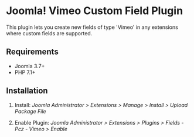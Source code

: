 # Joomla! Vimeo Custom Field Plugin

This plugin lets you create new fields of type 'Vimeo' in any extensions where custom fields are supported.

## Requirements

- Joomla 3.7+
- PHP 7.1+

## Installation

1. Install:
   _Joomla Administrator > Extensions > Manage > Install > Upload Package File_

1. Enable Plugin:
   _Joomla Administrator > Extensions > Plugins > Fields - Pcz - Vimeo > Enable_
